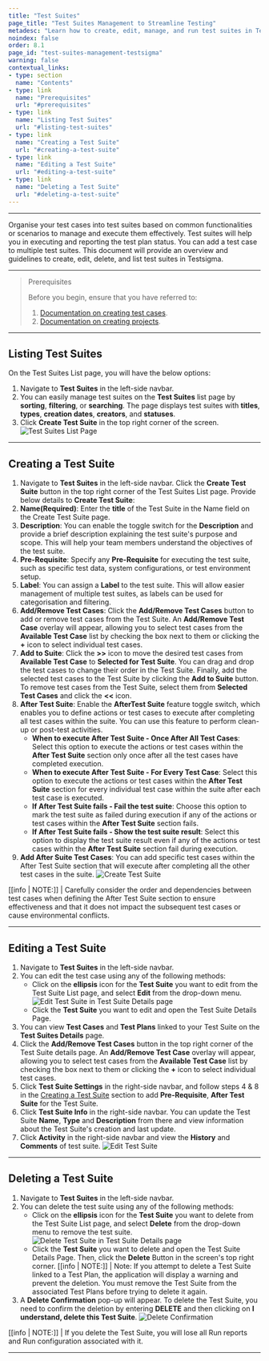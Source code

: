 ```yaml
---
title: "Test Suites"
page_title: "Test Suites Management to Streamline Testing"
metadesc: "Learn how to create, edit, manage, and run test suites in Testsigma. This documentation helps you organise test cases and make test execution more efficient."
noindex: false
order: 8.1
page_id: "test-suites-management-testsigma"
warning: false
contextual_links:
- type: section
  name: "Contents" 
- type: link
  name: "Prerequisites"
  url: "#prerequisites"
- type: link
  name: "Listing Test Suites"
  url: "#listing-test-suites"
- type: link
  name: "Creating a Test Suite"
  url: "#creating-a-test-suite"
- type: link
  name: "Editing a Test Suite"
  url: "#editing-a-test-suite"   
- type: link
  name: "Deleting a Test Suite"
  url: "#deleting-a-test-suite"  
---
```


---

Organise your test cases into test suites based on common functionalities or scenarios to manage and execute them effectively. Test suites will help you in executing and reporting the test plan status. You can add a test case to multiple test suites. This document will provide an overview and guidelines to create, edit, delete, and list test suites in Testsigma.

---

> <p id="prerequisites">Prerequisites</p>
> 
> Before you begin, ensure that you have referred to:
> 1. [Documentation on creating test cases](https://testsigma.com/docs/test-cases/manage/add-edit-delete/).
> 2. [Documentation on creating projects](https://testsigma.com/docs/projects/overview/). 

---

## **Listing Test Suites**

On the Test Suites List page, you will have the below options:

1. Navigate to **Test Suites** in the left-side navbar.
2. You can easily manage test suites on the **Test Suites** list page by **sorting**, **filtering**, or **searching**. The page displays test suites with **titles**, **types**, **creation dates**, **creators**, and **statuses**.
3. Click **Create Test Suite** in the top right corner of the screen. ![Test Suites List Page](https://s3.amazonaws.com/static-docs.testsigma.com/new_images/projects/applications/listing_a_testsuite.gif)

---

## **Creating a Test Suite**

1. Navigate to **Test Suites** in the left-side navbar. Click the **Create Test Suite** button in the top right corner of the Test Suites List page. Provide below details to **Create Test Suite**:
2. **Name(Required)**: Enter the **title** of the Test Suite in the Name field on the Create Test Suite page.
3. **Description**: You can enable the toggle switch for the **Description** and provide a brief description explaining the test suite's purpose and scope. This will help your team members understand the objectives of the test suite.
4. **Pre-Requisite**: Specify any **Pre-Requisite** for executing the test suite, such as specific test data, system configurations, or test environment setup.
5. **Label**: You can assign a **Label** to the test suite. This will allow easier management of multiple test suites, as labels can be used for categorisation and filtering.
6. **Add/Remove Test Cases**: Click the **Add/Remove Test Cases** button to add or remove test cases from the Test Suite. An **Add/Remove Test Case** overlay will appear, allowing you to select test cases from the **Available Test Case** list by checking the box next to them or clicking the **+** icon to select individual test cases.
7. **Add to Suite**: Click the **>>** icon to move the desired test cases from **Available Test Case** to **Selected for Test Suite**. You can drag and drop the test cases to change their order in the Test Suite. Finally, add the selected test cases to the Test Suite by clicking the **Add to Suite** button. To remove test cases from the Test Suite, select them from **Selected Test Cases** and click the **<<** icon.
8. **After Test Suite**: Enable the **AfterTest Suite** feature toggle switch, which enables you to define actions or test cases to execute after completing all test cases within the suite. You can use this feature to perform clean-up or post-test activities.
    - **When to execute After Test Suite - Once After All Test Cases**: Select this option to execute the actions or test cases within the **After Test Suite** section only once after all the test cases have completed execution.
    - **When to execute After Test Suite - For Every Test Case**: Select this option to execute the actions or test cases within the **After Test Suite** section for every individual test case within the suite after each test case is executed.
    - **If After Test Suite fails - Fail the test suite**: Choose this option to mark the test suite as failed during execution if any of the actions or test cases within the **After Test Suite** section fails.
    - **If After Test Suite fails - Show the test suite result**: Select this option to display the test suite result even if any of the actions or test cases within the **After Test Suite** section fail during execution.
9.  **Add After Suite Test Cases**: You can add specific test cases within the After Test Suite section that will execute after completing all the other test cases in the suite. ![Create Test Suite](https://s3.amazonaws.com/static-docs.testsigma.com/new_images/projects/applications/creating_a_testsuite.gif)

[[info | NOTE:]]
| Carefully consider the order and dependencies between test cases when defining the After Test Suite section to ensure effectiveness and that it does not impact the subsequent test cases or cause environmental conflicts.

---

## **Editing a Test Suite**

1. Navigate to **Test Suites** in the left-side navbar. 
2. You can edit the test case using any of the following methods:
    - Click on the **ellipsis** icon for the **Test Suite** you want to edit from the Test Suite List page, and select **Edit** from the drop-down menu. ![Edit Test Suite in Test Suite Details page](https://s3.amazonaws.com/static-docs.testsigma.com/new_images/projects/applications/edittestuite_listpage.png)
    - Click the **Test Suite** you want to edit and open the Test Suite Details Page.
3. You can view **Test Cases** and **Test Plans** linked to your Test Suite on the **Test Suites Details** page.
4. Click the **Add/Remove Test Cases** button in the top right corner of the Test Suite details page. An **Add/Remove Test Case** overlay will appear, allowing you to select test cases from the **Available Test Case** list by checking the box next to them or clicking the **+** icon to select individual test cases.
5. Click **Test Suite Settings** in the right-side navbar, and follow steps 4 & 8 in the [Creating a Test Suite](https://testsigma.com/docs/test-management/test-suites/overview/#creating-a-test-suite) section to add **Pre-Requisite**, **After Test Suite** for the Test Suite.
6. Click **Test Suite Info** in the right-side navbar. You can update the Test Suite **Name**, **Type** and **Description** from there and view information about the Test Suite's creation and last update.
7. Click **Activity** in the right-side navbar and view the **History** and **Comments** of test suite. ![Edit Test Suite](https://s3.amazonaws.com/static-docs.testsigma.com/new_images/projects/applications/edit_a_testsuite.gif)

---

## **Deleting a Test Suite**

1. Navigate to **Test Suites** in the left-side navbar.
2. You can delete the test suite using any of the following methods:
    - Click on the **ellipsis** icon for the **Test Suite** you want to delete from the Test Suite List page, and select **Delete** from the drop-down menu to remove the test suite. ![Delete Test Suite in Test Suite Details page](https://s3.amazonaws.com/static-docs.testsigma.com/new_images/projects/applications/deletetestuite_listpage.png)
    - Click the **Test Suite** you want to delete and open the Test Suite Details Page. Then, click the **Delete** Button in the screen's top right corner.
[[info | NOTE:]]
| Note: If you attempt to delete a Test Suite linked to a Test Plan, the application will display a warning and prevent the deletion. You must remove the Test Suite from the associated Test Plans before trying to delete it again.
3. A **Delete Confirmation** pop-up will appear. To delete the Test Suite, you need to confirm the deletion by entering **DELETE** and then clicking on **I understand, delete this Test Suite**. ![Delete Confirmation](https://s3.amazonaws.com/static-docs.testsigma.com/new_images/projects/applications/deleting_a_testsuite.gif)

[[info | NOTE:]]
| If you delete the Test Suite, you will lose all Run reports and Run configuration associated with it.

---
